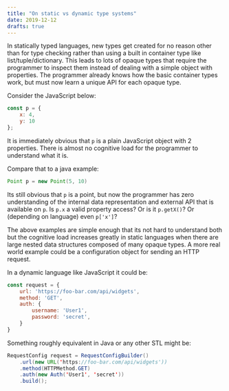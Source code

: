 ```yaml
---
title: "On static vs dynamic type systems"
date: 2019-12-12
drafts: true
---
```


In statically typed languages, new types get created for no reason other than for type checking rather than using a built in container type like list/tuple/dictionary.
This leads to lots of opaque types that require the programmer to inspect them instead of dealing with a simple object with properties.
The programmer already knows how the basic container types work, but must now learn a unique API for each opaque type.

Consider the JavaScript below:
```javascript
const p = {
	x: 4,
	y: 10
};
```
It is immediately obvious that `p` is a plain JavaScript object with 2 properties.
There is almost no cognitive load for the programmer to understand what it is.

Compare that to a java example:
```java
Point p = new Point(5, 10)
```
Its still obvious that `p` is a point, but now the programmer has zero understanding of the internal data representation and external API that is available on `p`.
Is `p.x` a valid property access?
Or is it `p.getX()`?
Or (depending on language) even `p['x']`?

The above examples are simple enough that its not hard to understand both but the cognitive load increases greatly in static languages when there are large nested data structures composed of many opaque types.
A more real world example could be a configuration object for sending an HTTP request.

In a dynamic language like JavaScript it could be:
```javascript
const request = {
	url: 'https://foo-bar.com/api/widgets',
	method: 'GET',
	auth: {
		username: 'User1',
		password: 'secret',
	}
}
```

Something roughly equivalent in Java or any other STL might be:
```java
RequestConfig request = RequestConfigBuilder()
	.url(new URL('https://foo-bar.com/api/widgets'))
	.method(HTTPMethod.GET)
	.auth(new Auth('User1', 'secret'))
	.build();
```
